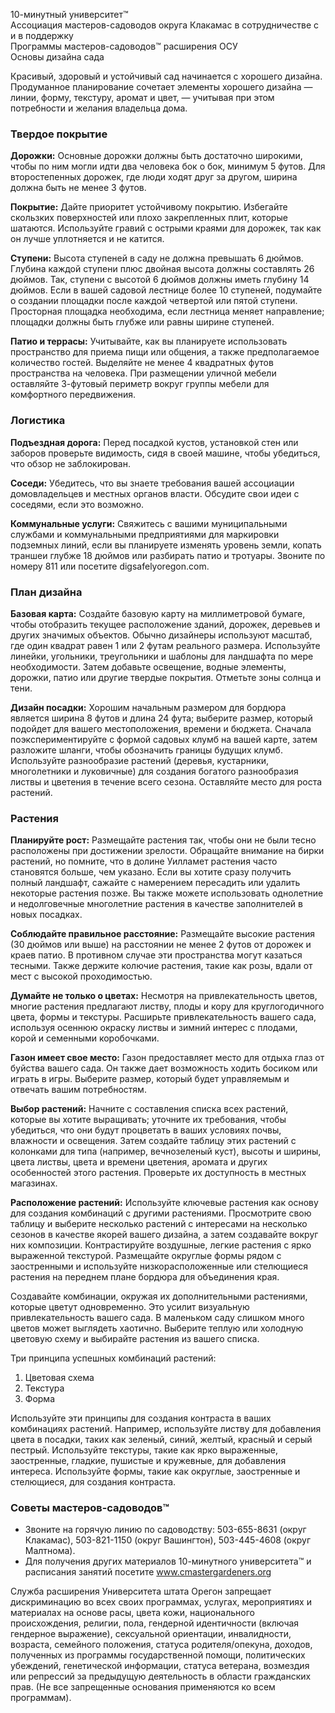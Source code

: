 10-минутный университет™  
Ассоциация мастеров-садоводов округа Клакамас в сотрудничестве с и в поддержку  
Программы мастеров-садоводов™ расширения ОСУ  
Основы дизайна сада  

Красивый, здоровый и устойчивый сад начинается с хорошего дизайна. Продуманное планирование сочетает элементы хорошего дизайна — линии, форму, текстуру, аромат и цвет, — учитывая при этом потребности и желания владельца дома.

### Твердое покрытие  

**Дорожки:** Основные дорожки должны быть достаточно широкими, чтобы по ним могли идти два человека бок о бок, минимум 5 футов. Для второстепенных дорожек, где люди ходят друг за другом, ширина должна быть не менее 3 футов.  

**Покрытие:** Дайте приоритет устойчивому покрытию. Избегайте скользких поверхностей или плохо закрепленных плит, которые шатаются. Используйте гравий с острыми краями для дорожек, так как он лучше уплотняется и не катится.  

**Ступени:** Высота ступеней в саду не должна превышать 6 дюймов. Глубина каждой ступени плюс двойная высота должны составлять 26 дюймов. Так, ступени с высотой 6 дюймов должны иметь глубину 14 дюймов. Если в вашей садовой лестнице более 10 ступеней, подумайте о создании площадки после каждой четвертой или пятой ступени. Просторная площадка необходима, если лестница меняет направление; площадки должны быть глубже или равны ширине ступеней.  

**Патио и террасы:** Учитывайте, как вы планируете использовать пространство для приема пищи или общения, а также предполагаемое количество гостей. Выделяйте не менее 4 квадратных футов пространства на человека. При размещении уличной мебели оставляйте 3-футовый периметр вокруг группы мебели для комфортного передвижения.  

### Логистика  

**Подъездная дорога:** Перед посадкой кустов, установкой стен или заборов проверьте видимость, сидя в своей машине, чтобы убедиться, что обзор не заблокирован.  

**Соседи:** Убедитесь, что вы знаете требования вашей ассоциации домовладельцев и местных органов власти. Обсудите свои идеи с соседями, если это возможно.  

**Коммунальные услуги:** Свяжитесь с вашими муниципальными службами и коммунальными предприятиями для маркировки подземных линий, если вы планируете изменять уровень земли, копать траншеи глубже 18 дюймов или разбирать патио и тротуары. Звоните по номеру 811 или посетите digsafelyoregon.com.  

### План дизайна  

**Базовая карта:** Создайте базовую карту на миллиметровой бумаге, чтобы отобразить текущее расположение зданий, дорожек, деревьев и других значимых объектов. Обычно дизайнеры используют масштаб, где один квадрат равен 1 или 2 футам реального размера. Используйте линейки, угольники, треугольники и шаблоны для ландшафта по мере необходимости. Затем добавьте освещение, водные элементы, дорожки, патио или другие твердые покрытия. Отметьте зоны солнца и тени.  

**Дизайн посадки:** Хорошим начальным размером для бордюра является ширина 8 футов и длина 24 фута; выберите размер, который подойдет для вашего местоположения, времени и бюджета. Сначала поэкспериментируйте с формой садовых клумб на вашей карте, затем разложите шланги, чтобы обозначить границы будущих клумб. Используйте разнообразие растений (деревья, кустарники, многолетники и луковичные) для создания богатого разнообразия листвы и цветения в течение всего сезона. Оставляйте место для роста растений.  

### Растения  

**Планируйте рост:** Размещайте растения так, чтобы они не были тесно расположены при достижении зрелости. Обращайте внимание на бирки растений, но помните, что в долине Уилламет растения часто становятся больше, чем указано. Если вы хотите сразу получить полный ландшафт, сажайте с намерением пересадить или удалить некоторые растения позже. Вы также можете использовать однолетние и недолговечные многолетние растения в качестве заполнителей в новых посадках.  

**Соблюдайте правильное расстояние:** Размещайте высокие растения (30 дюймов или выше) на расстоянии не менее 2 футов от дорожек и краев патио. В противном случае эти пространства могут казаться тесными. Также держите колючие растения, такие как розы, вдали от мест с высокой проходимостью.  

**Думайте не только о цветах:** Несмотря на привлекательность цветов, многие растения предлагают листву, плоды и кору для круглогодичного цвета, формы и текстуры. Расширьте привлекательность вашего сада, используя осеннюю окраску листвы и зимний интерес с плодами, корой и семенными коробочками.  

**Газон имеет свое место:** Газон предоставляет место для отдыха глаз от буйства вашего сада. Он также дает возможность ходить босиком или играть в игры. Выберите размер, который будет управляемым и отвечать вашим потребностям.  

**Выбор растений:** Начните с составления списка всех растений, которые вы хотите выращивать; уточните их требования, чтобы убедиться, что они будут процветать в ваших условиях почвы, влажности и освещения. Затем создайте таблицу этих растений с колонками для типа (например, вечнозеленый куст), высоты и ширины, цвета листвы, цвета и времени цветения, аромата и других особенностей этого растения. Проверьте их доступность в местных магазинах.  

**Расположение растений:** Используйте ключевые растения как основу для создания комбинаций с другими растениями. Просмотрите свою таблицу и выберите несколько растений с интересами на несколько сезонов в качестве якорей вашего дизайна, а затем создавайте вокруг них композиции. Контрастируйте воздушные, легкие растения с ярко выраженной текстурой. Размещайте округлые формы рядом с заостренными и используйте низкорасположенные или стелющиеся растения на переднем плане бордюра для объединения края.  

Создавайте комбинации, окружая их дополнительными растениями, которые цветут одновременно. Это усилит визуальную привлекательность вашего сада. В маленьком саду слишком много цветов может выглядеть хаотично. Выберите теплую или холодную цветовую схему и выбирайте растения из вашего списка.  

Три принципа успешных комбинаций растений:  
1. Цветовая схема  
2. Текстура  
3. Форма  

Используйте эти принципы для создания контраста в ваших комбинациях растений. Например, используйте листву для добавления цвета в посадки, таких как зеленый, синий, желтый, красный и серый пестрый. Используйте текстуры, такие как ярко выраженные, заостренные, гладкие, пушистые и кружевные, для добавления интереса. Используйте формы, такие как округлые, заостренные и стелющиеся, для создания контраста.  

### Советы мастеров-садоводов™  
- Звоните на горячую линию по садоводству: 503-655-8631 (округ Клакамас), 503-821-1150 (округ Вашингтон), 503-445-4608 (округ Малтнома).  
- Для получения других материалов 10-минутного университета™ и расписания занятий посетите www.cmastergardeners.org  

Служба расширения Университета штата Орегон запрещает дискриминацию во всех своих программах, услугах, мероприятиях и материалах на основе расы, цвета кожи, национального происхождения, религии, пола, гендерной идентичности (включая гендерное выражение), сексуальной ориентации, инвалидности, возраста, семейного положения, статуса родителя/опекуна, доходов, полученных из программы государственной помощи, политических убеждений, генетической информации, статуса ветерана, возмездия или репрессий за предыдущую деятельность в области гражданских прав. (Не все запрещенные основания применяются ко всем программам).
